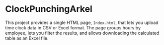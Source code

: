 # ClockPunchingArkel

This project provides a single HTML page, `Index.html`, that lets you upload time clock data in CSV or Excel format. The page groups hours by employee, lets you filter the results, and allows downloading the calculated table as an Excel file.

